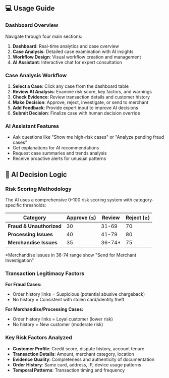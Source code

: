 ## 💻 Usage Guide

### Dashboard Overview
Navigate through four main sections:
1. **Dashboard**: Real-time analytics and case overview
2. **Case Analysis**: Detailed case examination with AI insights
3. **Workflow Design**: Visual workflow creation and management
4. **AI Assistant**: Interactive chat for expert consultation

### Case Analysis Workflow
1. **Select a Case**: Click any case from the dashboard table
2. **Review AI Analysis**: Examine risk score, key factors, and warnings
3. **Check Evidence**: Review transaction details and customer history
4. **Make Decision**: Approve, reject, investigate, or send to merchant
5. **Add Feedback**: Provide expert input to improve AI decisions
6. **Submit Decision**: Finalize case with human decision override

### AI Assistant Features
- Ask questions like "Show me high-risk cases" or "Analyze pending fraud cases"
- Get explanations for AI recommendations
- Request case summaries and trends analysis
- Receive proactive alerts for unusual patterns

## 🧠 AI Decision Logic

### Risk Scoring Methodology

The AI uses a comprehensive 0-100 risk scoring system with category-specific thresholds:

| **Category** | **Approve (≤)** | **Review** | **Reject (≥)** |
|--------------|-----------------|------------|----------------|
| **Fraud & Unauthorized** | 30 | 31-69 | 70 |
| **Processing Issues** | 40 | 41-79 | 80 |
| **Merchandise Issues** | 35 | 36-74* | 75 |

*Merchandise Issues in 36-74 range show "Send for Merchant Investigation"

### Transaction Legitimacy Factors

**For Fraud Cases:**
- Order history links = Suspicious (potential abusive chargeback)
- No history = Consistent with stolen card/identity theft

**For Merchandise/Processing Cases:**
- Order history links = Loyal customer (lower risk)
- No history = New customer (moderate risk)

### Key Risk Factors Analyzed
- **Customer Profile**: Credit score, dispute history, account tenure
- **Transaction Details**: Amount, merchant category, location
- **Evidence Quality**: Completeness and authenticity of documentation
- **Order History**: Same card, address, IP, device usage patterns
- **Temporal Patterns**: Transaction timing and frequency

